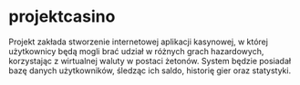 # projektcasino
Projekt zakłada stworzenie internetowej aplikacji kasynowej, w której użytkownicy będą mogli brać udział w różnych grach hazardowych, korzystając z wirtualnej waluty w postaci żetonów. System będzie posiadał bazę danych użytkowników, śledząc ich saldo, historię gier oraz statystyki.
